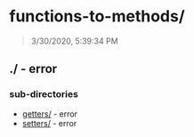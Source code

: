 # functions-to-methods/

> 3/30/2020, 5:39:34 PM 

## ./ - error


### sub-directories

* [getters/](./getters/REVIEW.md) - error
* [setters/](./setters/REVIEW.md) - error

